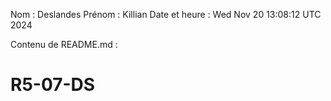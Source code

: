 Nom : Deslandes
Prénom : Killian
Date et heure : Wed Nov 20 13:08:12 UTC 2024

Contenu de README.md :
# R5-07-DS
